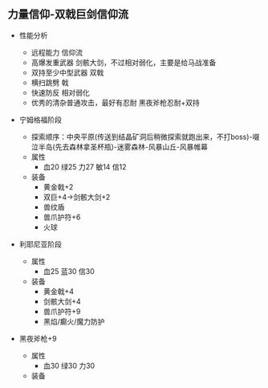 ## 力量信仰-双戟巨剑信仰流
- 性能分析
	- 远程能力 信仰流
	- 高爆发重武器 剑骸大剑，不过相对弱化，主要是给马战准备
	- 双持至少中型武器 双戟
	- 横扫跳劈 戟
	- 快速防反 相对弱化
	- 优秀的清杂普通攻击，最好有忍耐 黑夜斧枪忍耐+双持
- 宁姆格福阶段
	- 探索顺序：中央平原(传送到结晶矿洞后稍微探索就跑出来，不打boss)-啜泣半岛(先去森林拿圣杯瓶)-迷雾森林-风暴山丘-风暴帷幕
	- 属性
		- 血20 绿25 力27 敏14 信12
	- 装备
		- 黄金戟+2
		- 双巨+4->剑骸大剑+2
		- 兽纹盾
		- 兽爪护符+6
		- 火球
- 利耶尼亚阶段
	- 属性
		- 血25 蓝30 信30
	- 装备
		- 黄金戟+4
		- 剑骸大剑+4
		- 兽爪护符+9
		- 黑焰/癫火/魔力防护

- 黑夜斧枪+9
	- 属性
		- 血30 绿30 力30
	- 装备
